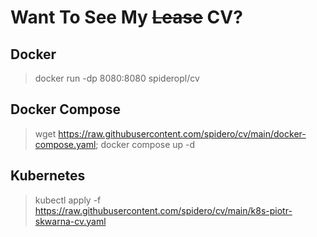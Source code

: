 # Want To See My ~~Lease~~ CV?

## Docker
> docker run  -dp 8080:8080 spideropl/cv

## Docker Compose
> wget https://raw.githubusercontent.com/spidero/cv/main/docker-compose.yaml;
> docker compose up -d
 
## Kubernetes 
> kubectl apply -f https://raw.githubusercontent.com/spidero/cv/main/k8s-piotr-skwarna-cv.yaml
